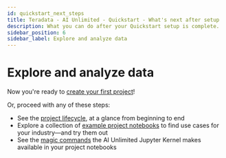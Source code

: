 ```yaml
---
id: quickstart_next_steps
title: Teradata - AI Unlimited - Quickstart - What's next after setup
description: What you can do after your Quickstart setup is complete.
sidebar_position: 6
sidebar_label: Explore and analyze data
---
```


# Explore and analyze data

Now you're ready to [create your first project](/explore-and-analyze-data/create-first-project.md)!

Or, proceed with any of these steps:
- See the [project lifecycle](/explore-and-analyze-data/project-lifecycle.md), at a glance from beginning to end
- Explore a collection of [example project notebooks](/explore-and-analyze-data/example-projects.md) to find use cases for your industry&mdash;and try them out
- See the [magic commands](/explore-and-analyze-data/magic-commands.md) the AI Unlimited Jupyter Kernel makes available in your project notebooks
